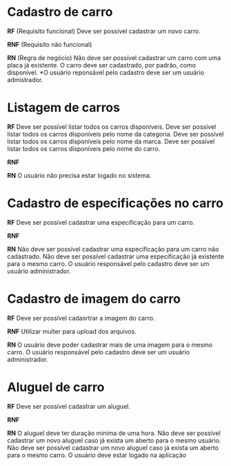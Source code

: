 # Cadastro de carro
**RF** (Requisito funcional)
Deve ser possível cadastrar um novo carro.

**RNF** (Requisito não funcional)

**RN** (Regra de negócio)
Não deve ser possível cadastrar um carro com uma placa já existente.
O carro deve ser cadastrado, por padrão, como disponível.
*O usuário reponsável pelo cadastro deve ser um usuário admistrador.

# Listagem de carros
**RF**
Deve ser possível listar todos os carros disponíveis.
Deve ser possível listar todos os carros disponíveis pelo nome da categoria.
Deve ser possível listar todos os carros disponíveis pelo nome da marca.
Deve ser possível listar todos os carros disponíveis pelo nome do carro.

**RNF**

**RN** 
O usuário não precisa estar logado no sistema.

# Cadastro de especificações no carro
**RF**
Deve ser possível cadastrar uma especificação para um carro.

**RNF**

**RN** 
Não deve ser possível cadastrar uma especificação para um carro não cadastrado.
Não deve ser possível cadastrar uma especificação já existente para o mesmo carro.
O usuário responsável pelo cadastro deve ser um usuário administrador.

# Cadastro de imagem do carro
**RF**
Deve ser possível cadasrtrar a imagem do carro.

**RNF**
Utilizar multer para upload dos arquivos.

**RN** 
O usuário deve poder cadastrar mais de uma imagem para o mesmo carro.
O usuário responsável pelo cadastro deve ser um usuário administrador.

# Aluguel de carro
**RF**
Deve ser possível cadastrar um aluguel.

**RNF**

**RN** 
O aluguel deve ter duração minima de uma hora.
Não deve ser possível cadastrar um novo aluguel caso já exista um aberto para o mesmo usuário.
Não deve ser possível cadastrar um novo aluguel caso já exista um aberto para o mesmo carro.
O usuário deve estar logado na aplicação